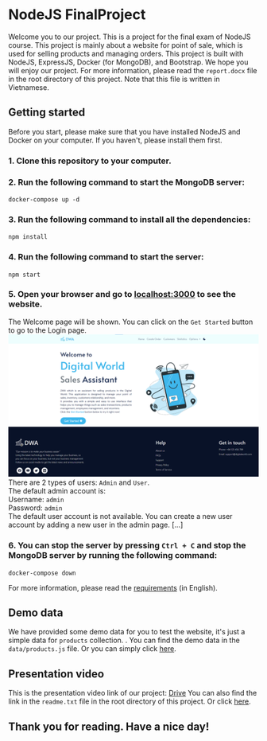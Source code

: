 # NodeJS FinalProject
Welcome you to our project. This is a project for the final exam of NodeJS course. This project is mainly about a website for point of sale, which is used for selling products and managing orders. This project is built with NodeJS, ExpressJS, Docker (for MongoDB), and Bootstrap. We hope you will enjoy our project.
For more information, please read the `report.docx` file in the root directory of this project. Note that this file is written in Vietnamese.

## Getting started
Before you start, please make sure that you have installed NodeJS and Docker on your computer. If you haven't, please install them first.
### 1. Clone this repository to your computer.
### 2. Run the following command to start the MongoDB server:
```
docker-compose up -d
```
### 3. Run the following command to install all the dependencies:
```
npm install
```
### 4. Run the following command to start the server:
```
npm start
```
### 5. Open your browser and go to [localhost:3000](http://localhost:3000) to see the website.
The Welcome page will be shown. You can click on the `Get Started` button to go to the Login page. <br>
![image](./demo_imgs/welcome_page.png)
There are 2 types of users: `Admin` and `User`. <br>
The default admin account is: <br>
Username: `admin` <br>
Password: `admin` <br>
The default user account is not available. You can create a new user account by adding a new user in the admin page. [...] <br>
### 6. You can stop the server by pressing `Ctrl + C` and stop the MongoDB server by running the following command:
```
docker-compose down
```
For more information, please read the [requirements](https://docs.google.com/document/d/13biAcC49Pkg3FuyOmL-IW5c5hTNQRvzO) (in English).

## Demo data
We have provided some demo data for you to test the website, it's just a simple data for `products` collection. . You can find the demo data in the `data/products.js` file. Or you can simply click [here](./data/products.js).
## Presentation video
This is the presentation video link of our project:
[Drive](https://drive.google.com/drive/folders/1L_6lbX8y96PKw9lDCWOpZjE84qZcCmT7?usp=sharing)
You can also find the link in the `readme.txt` file in the root directory of this project.
Or click [here](./readme.txt).

## Thank you for reading. Have a nice day!